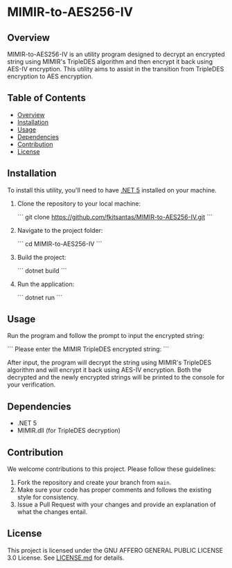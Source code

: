 # MIMIR-to-AES256-IV

## Overview

MIMIR-to-AES256-IV is an utility program designed to decrypt an encrypted string using MIMIR's TripleDES algorithm and then encrypt it back using AES-IV encryption. This utility aims to assist in the transition from TripleDES encryption to AES encryption.

## Table of Contents

- [Overview](#overview)
- [Installation](#installation)
- [Usage](#usage)
- [Dependencies](#dependencies)
- [Contribution](#contribution)
- [License](#license)

## Installation

To install this utility, you'll need to have [.NET 5](https://dotnet.microsoft.com/download/dotnet/5.0) installed on your machine.

1. Clone the repository to your local machine:

   \```
   git clone https://github.com/fkitsantas/MIMIR-to-AES256-IV.git
   \```

2. Navigate to the project folder:

   \```
   cd MIMIR-to-AES256-IV
   \```

3. Build the project:

   \```
   dotnet build
   \```

4. Run the application:

   \```
   dotnet run
   \```

## Usage

Run the program and follow the prompt to input the encrypted string:

\```
Please enter the MIMIR TripleDES encrypted string:
\```

After input, the program will decrypt the string using MIMIR's TripleDES algorithm and will encrypt it back using AES-IV encryption. Both the decrypted and the newly encrypted strings will be printed to the console for your verification.

## Dependencies

- .NET 5
- MIMIR.dll (for TripleDES decryption)

## Contribution

We welcome contributions to this project. Please follow these guidelines:

1. Fork the repository and create your branch from `main`.
2. Make sure your code has proper comments and follows the existing style for consistency.
3. Issue a Pull Request with your changes and provide an explanation of what the changes entail.
  
## License

This project is licensed under the GNU AFFERO GENERAL PUBLIC LICENSE 3.0 License. See [LICENSE.md](LICENSE.md) for details.
